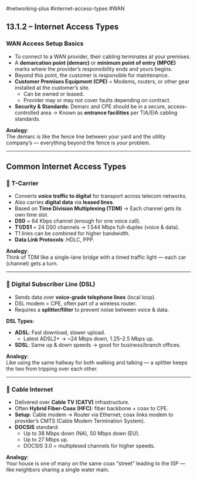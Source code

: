 #networking-plus #internet-access-types #WAN 

## 13.1.2 – Internet Access Types

### WAN Access Setup Basics
- To connect to a WAN provider, their cabling terminates at your premises.
- A **demarcation point (demarc)** or **minimum point of entry (MPOE)** marks where the provider’s responsibility ends and yours begins.
- Beyond this point, the customer is responsible for maintenance.
- **Customer Premises Equipment (CPE)** = Modems, routers, or other gear installed at the customer’s site.
  - Can be owned or leased.
  - Provider may or may not cover faults depending on contract.
- **Security & Standards**: Demarc and CPE should be in a secure, access-controlled area → Known as **entrance facilities** per TIA/EIA cabling standards.

**Analogy**:  
The demarc is like the fence line between your yard and the utility company’s — everything beyond the fence is *your* problem.

---

## Common Internet Access Types

### 🧱 T-Carrier
- Converts **voice traffic to digital** for transport across telecom networks.
- Also carries **digital data** via **leased lines**.
- Based on **Time Division Multiplexing (TDM)** → Each channel gets its own time slot.
- **DS0** = 64 Kbps channel (enough for one voice call).
- **T1/DS1** = 24 DS0 channels → 1.544 Mbps full-duplex (voice & data).
- T1 lines can be combined for higher bandwidth.
- **Data Link Protocols**: HDLC, PPP.

**Analogy**:  
Think of TDM like a single-lane bridge with a timed traffic light — each car (channel) gets a turn.

---

### 🧱 Digital Subscriber Line (DSL)
- Sends data over **voice-grade telephone lines** (local loop).
- DSL modem = CPE, often part of a wireless router.
- Requires a **splitter/filter** to prevent noise between voice & data.

**DSL Types**:
- **ADSL**: Fast download, slower upload.
  - Latest ADSL2+ → ~24 Mbps down, 1.25–2.5 Mbps up.
- **SDSL**: Same up & down speeds → good for business/branch offices.

**Analogy**:  
Like using the same hallway for both walking and talking — a splitter keeps the two from tripping over each other.

---

### 🧱 Cable Internet
- Delivered over **Cable TV (CATV)** infrastructure.
- Often **Hybrid Fiber-Coax (HFC)**: fiber backbone + coax to CPE.
- **Setup**: Cable modem → Router via Ethernet; coax links modem to provider’s CMTS (Cable Modem Termination System).
- **DOCSIS** standard:
  - Up to 38 Mbps down (NA), 50 Mbps down (EU).
  - Up to 27 Mbps up.
  - DOCSIS 3.0 = multiplexed channels for higher speeds.

**Analogy**:  
Your house is one of many on the same coax “street” leading to the ISP — like neighbors sharing a single water main.
